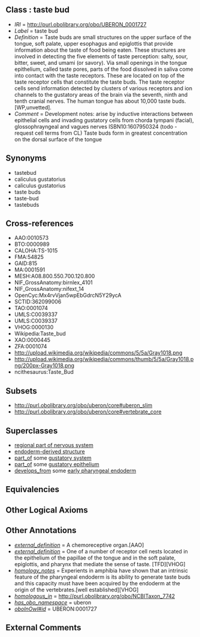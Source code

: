 
## Class : taste bud

 * *IRI* = http://purl.obolibrary.org/obo/UBERON_0001727
 * *Label* = taste bud
 * *Definition* = Taste buds are small structures on the upper surface of the tongue, soft palate, upper esophagus and epiglottis that provide information about the taste of food being eaten. These structures are involved in detecting the five elements of taste perception: salty, sour, bitter, sweet, and umami (or savory). Via small openings in the tongue epithelium, called taste pores, parts of the food dissolved in saliva come into contact with the taste receptors. These are located on top of the taste receptor cells that constitute the taste buds. The taste receptor cells send information detected by clusters of various receptors and ion channels to the gustatory areas of the brain via the seventh, ninth and tenth cranial nerves. The human tongue has about 10,000 taste buds. [WP,unvetted].
 * *Comment* = Development notes: arise by inductive interactions between epithelial cells and invading gustatory cells from chorda tympani (facial), glossophrayngeal and vagues nerves ISBN10:1607950324 (todo - request cell terms from CL) Taste buds form in greatest concentration on the dorsal surface of the tongue

## Synonyms

 * tastebud
 * caliculus gustatorius
 * caliculus gustatorius
 * taste buds
 * taste-bud
 * tastebuds

## Cross-references

 * AAO:0010573
 * BTO:0000989
 * CALOHA:TS-1015
 * FMA:54825
 * GAID:815
 * MA:0001591
 * MESH:A08.800.550.700.120.800
 * NIF_GrossAnatomy:birnlex_4101
 * NIF_GrossAnatomy:nifext_14
 * OpenCyc:Mx4rvVjan5wpEbGdrcN5Y29ycA
 * SCTID:362099006
 * TAO:0001074
 * UMLS:C0039337
 * UMLS:C0039337
 * VHOG:0000130
 * Wikipedia:Taste_bud
 * XAO:0000445
 * ZFA:0001074
 * http://upload.wikimedia.org/wikipedia/commons/5/5a/Gray1018.png
 * http://upload.wikimedia.org/wikipedia/commons/thumb/5/5a/Gray1018.png/200px-Gray1018.png
 * ncithesaurus:Taste_Bud

## Subsets

 * http://purl.obolibrary.org/obo/uberon/core#uberon_slim
 * http://purl.obolibrary.org/obo/uberon/core#vertebrate_core

## Superclasses

 * [regional part of nervous system](../../UBERON/73/UBERON_0000073.md)
 * [endoderm-derived structure](../../UBERON/19/UBERON_0004119.md)
 * [part_of](../../BFO/50/BFO_0000050.md) some [gustatory system](../../UBERON/33/UBERON_0001033.md)
 * [part_of](../../BFO/50/BFO_0000050.md) some [gustatory epithelium](../../UBERON/26/UBERON_0002926.md)
 * [develops_from](../../RO/02/RO_0002202.md) some [early pharyngeal endoderm](../../UBERON/90/UBERON_0007690.md)

## Equivalencies


## Other Logical Axioms


## Other Annotations

 * *[external_definition](../../UBPROP/01/UBPROP_0000001.md)* = A chemoreceptive organ.[AAO]
 * *[external_definition](../../UBPROP/01/UBPROP_0000001.md)* = One of a number of receptor cell nests located in the epithelium of the papillae of the tongue and in the soft palate, epiglottis, and pharynx that mediate the sense of taste. [TFD][VHOG]
 * *[homology_notes](../../UBPROP/03/UBPROP_0000003.md)* = Experients in amphibia have shown that an intrinsic feature of the pharyngeal endoderm is its ability to generate taste buds and this capacity must have been acquired by the endoderm at the origin of the vertebrates.[well established][VHOG]
 * *[homologous_in](../../core#homologous/in/core#homologous_in.md)* = http://purl.obolibrary.org/obo/NCBITaxon_7742
 * *[has_obo_namespace](../../ce/oboInOwl#hasOBONamespace.md)* = uberon
 * *[oboInOwl#id](../../id/oboInOwl#id.md)* = UBERON:0001727

## External Comments

